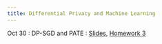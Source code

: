```yaml
---
title: Differential Privacy and Machine Learning
---
```


Oct 30
: DP-SGD and PATE
  : [Slides](https://drive.google.com/file/d/1yhck7MUXXBkAozj97YDyz3cmRw_RBB9F/view?usp=sharing), [Homework 3](https://www.overleaf.com/read/hyjfxyqnhrjw#ee1f70)

<!--
Nov 2
: Differentially Private Machine Learning
  : [Slides](https://drive.google.com/file/d/1EVd6lmpixLpsa7WGAk67tcQLUDw3zwkC/view?usp=sharing), [Basic optimization](https://drive.google.com/file/d/1nv-_I4_oNpTP2DJOfadN0hV2LLV4Xf_C/view?usp=share_link), [Gradient descent](https://drive.google.com/file/d/1tEr7g8t2FQtAegremJxJDh0XE4bxm2AS/view?usp=share_link)

  -->